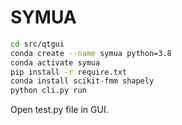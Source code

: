 # SYMUA

```bash
cd src/qtgui
conda create --name symua python=3.8
conda activate symua
pip install -r require.txt
conda install scikit-fmm shapely
python cli.py run
```

Open test.py file in GUI.